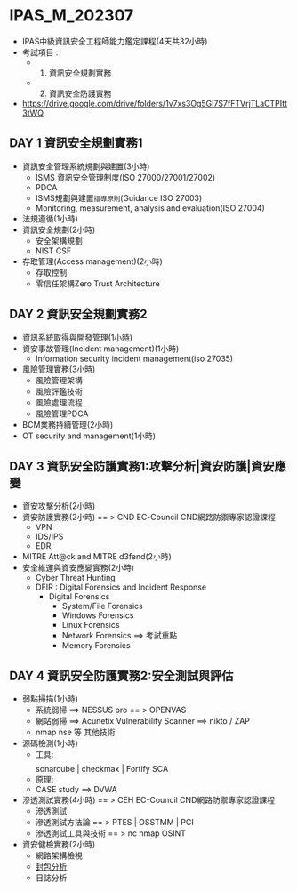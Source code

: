 # IPAS_M_202307
- IPAS中級資訊安全工程師能力鑑定課程(4天共32小時)
- 考試項目 :
  - 1. 資訊安全規劃實務 
  - 2. 資訊安全防護實務
- https://drive.google.com/drive/folders/1v7xs3Og5GI7S7fFTVrjTLaCTPItt3tWQ 
## DAY 1	資訊安全規劃實務1	
- 資訊安全管理系統規劃與建置(3小時)
  - ISMS 資訊安全管理制度(ISO 27000/27001/27002)
  - PDCA
  - ISMS規劃與建置`指導原則`(Guidance ISO 27003)
  - Monitoring, measurement, analysis and evaluation(ISO 27004)
- 法規遵循(1小時)
- 資訊安全規劃(2小時)
  - 安全架構規劃
  - NIST CSF
- 存取管理(Access management)(2小時)
  - 存取控制
  - 零信任架構Zero Trust Architecture
## DAY 2	資訊安全規劃實務2	
- 資訊系統取得與開發管理(1小時)
- 資安事故管理(Incident management)(1小時)
  - Information security incident management(iso 27035)
- 風險管理實務(3小時)
  - 風險管理架構
  - 風險評鑑技術
  - 風險處理流程
  - 風險管理PDCA
- BCM業務持續管理(2小時)
- OT security and management(1小時)
## DAY 3	資訊安全防護實務1:攻擊分析|資安防護|資安應變
- 資安攻擊分析(2小時)
- 資安防護實務(2小時)  == > CND EC-Council CND網路防禦專家認證課程
  - VPN
  - IDS/IPS
  - EDR 
- MITRE Att@ck and MITRE d3fend(2小時)
- 安全維運與資安應變實務(2小時)
  - Cyber Threat Hunting
  - DFIR : Digital Forensics and Incident Response
    - Digital Forensics  
      - System/File Forensics
      - Windows Forensics
      - Linux Forensics
      - Network Forensics ==> 考試重點
      - Memory Forensics
## DAY 4	資訊安全防護實務2:安全測試與評估	
- 弱點掃描(1小時)  
  - 系統弱掃 ==> NESSUS pro == > OPENVAS
  - 網站弱掃 ==> Acunetix Vulnerability Scanner ==> nikto / ZAP
  - nmap nse 等 其他技術
- 源碼檢測(1小時)
  - 工具: $$$$  sonarcube | checkmax | Fortify SCA
  - 原理:
  - CASE study ==> DVWA    
- 滲透測試實務(4小時)  == > CEH  EC-Council CND網路防禦專家認證課程
  - 滲透測試
  - 滲透測試方法論 == > PTES | OSSTMM | PCI
  - 滲透測試工具與技術 == > nc  nmap OSINT
- 資安健檢實務(2小時)
  - 網路架構檢視
  - [封包分析](./packetanalysis.md)
  - 日誌分析
